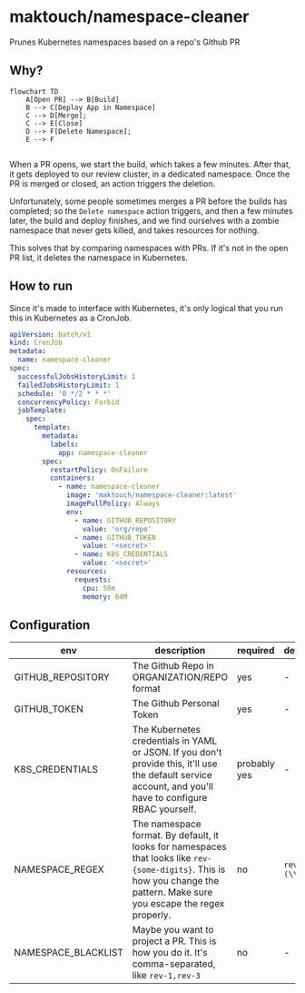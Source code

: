 # maktouch/namespace-cleaner

Prunes Kubernetes namespaces based on a repo's Github PR 

## Why? 

```mermaid
flowchart TD
    A[Open PR] --> B[Build]
    B --> C[Deploy App in Namespace]
    C --> D[Merge];
    C --> E[Close]
    D --> F[Delete Namespace];
    E --> F
    
```

When a PR opens, we start the build, which takes a few minutes. After that, it gets deployed to our review cluster, in a dedicated namespace. Once the PR is merged or closed, an action triggers the deletion. 

Unfortunately, some people sometimes merges a PR before the builds has completed; so the `Delete namespace` action triggers, and then a few minutes later, the build and deploy finishes, and we find ourselves with a zombie namespace that never gets killed, and takes resources for nothing. 

This solves that by comparing namespaces with PRs. If it's not in the open PR list, it deletes the namespace in Kubernetes. 

## How to run

Since it's made to interface with Kubernetes, it's only logical that you run this in Kubernetes as a CronJob. 

```yaml
apiVersion: batch/v1
kind: CronJob
metadata:
  name: namespace-cleaner
spec:
  successfulJobsHistoryLimit: 1
  failedJobsHistoryLimit: 1
  schedule: '0 */2 * * *'
  concurrencyPolicy: Forbid 
  jobTemplate:
    spec:
      template:
        metadata:
          labels:
            app: namespace-cleaner
        spec:
          restartPolicy: OnFailure
          containers:
            - name: namespace-cleaner
              image: 'maktouch/namespace-cleaner:latest'
              imagePullPolicy: Always
              env:
                - name: GITHUB_REPOSITORY
                  value: 'org/repo'
                - name: GITHUB_TOKEN
                  value: '<secret>'
                - name: K8S_CREDENTIALS
                  value: '<secret>'
              resources:
                requests:
                  cpu: 50m
                  memory: 64M
```

## Configuration

| env | description | required | default |
| --- | ------------| ---------| --------|
| GITHUB_REPOSITORY | The Github Repo in ORGANIZATION/REPO format | yes | -
| GITHUB_TOKEN | The Github Personal Token | yes | -
| K8S_CREDENTIALS | The Kubernetes credentials in YAML or JSON. If you don't provide this, it'll use the default service account, and you'll have to configure RBAC yourself. | probably yes | -
NAMESPACE_REGEX | The namespace format. By default, it looks for namespaces that looks like `rev-{some-digits}`. This is how you change the pattern. Make sure you escape the regex properly. | no | `rev-(\\d+)`
NAMESPACE_BLACKLIST | Maybe you want to project a PR. This is how you do it. It's comma-separated, like `rev-1,rev-3` | no | -
